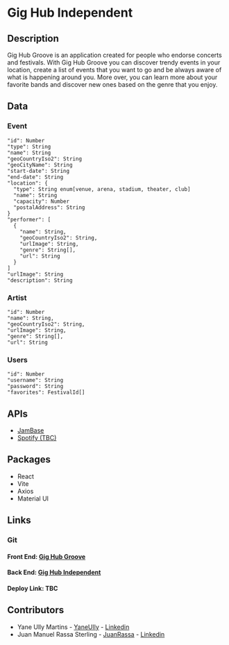# Gig Hub Independent

## Description

Gig Hub Groove is an application created for people who endorse concerts and festivals. With Gig Hub Groove you can discover trendy events in your location, create a list of events that you want to go and be always aware of what is happening around you. More over, you can learn more about your favorite bands and discover new ones based on the genre that you enjoy.

## Data

### Event

```
"id": Number
"type": String
"name": String
"geoCountryIso2": String
"geoCityName": String
"start-date": String
"end-date": String
"location": {
  "type": String enum[venue, arena, stadium, theater, club]
  "name": String
  "capacity": Number
  "postalAddress": String
}
"performer": [
  {
    "name": String,
    "geoCountryIso2": String,
    "urlImage": String,
    "genre": String[],
    "url": String
  }
]
"urlImage": String
"description": String
```

### Artist

```
"id": Number
"name": String,
"geoCountryIso2": String,
"urlImage": String,
"genre": String[],
"url": String
```

### Users

```
"id": Number
"username": String
"password": String
"favorites": FestivalId[]
```

## APIs

- [JamBase](https://apidocs.jambase.com/)
- [Spotify (TBC)](https://developer.spotify.com/)

## Packages

- React
- Vite
- Axios
- Material UI

## Links

### Git

#### Front End: [Gig Hub Groove](https://github.com/JuanRassa/Gig-Hub-Groove)

#### Back End: [Gig Hub Independent](https://github.com/JuanRassa/Gig-Hub-Independent)

#### Deploy Link: TBC

## Contributors

- Yane Ully Martins - [YaneUlly](https://github.com/YaneUlly) - [Linkedin](https://www.linkedin.com/in/yane-ully-martins-76691496/)
- Juan Manuel Rassa Sterling - [JuanRassa](https://github.com/JuanRassa) - [Linkedin](https://www.linkedin.com/in/juanrassasterling/)
